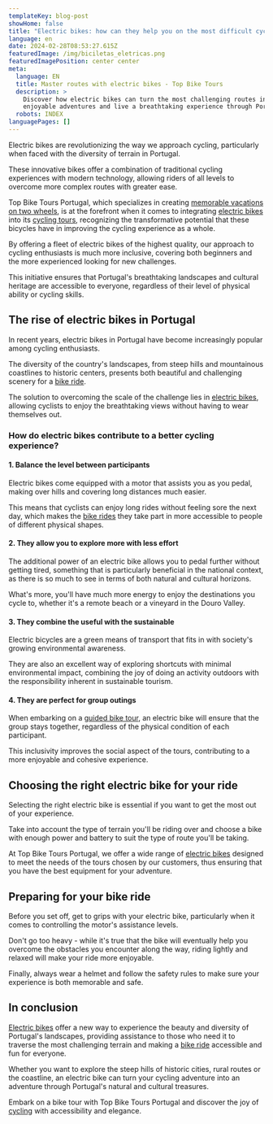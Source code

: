 ```yaml
---
templateKey: blog-post
showHome: false
title: "Electric bikes: how can they help you on the most difficult cycling routes?"
language: en
date: 2024-02-28T08:53:27.615Z
featuredImage: /img/biciletas_eletricas.png
featuredImagePosition: center center
meta:
  language: EN
  title: Master routes with electric bikes - Top Bike Tours
  description: >
    Discover how electric bikes can turn the most challenging routes into
    enjoyable adventures and live a breathtaking experience through Portugal.
  robots: INDEX
languagePages: []
---
```

Electric bikes are revolutionizing the way we approach cycling, particularly when faced with the diversity of terrain in Portugal.

These innovative bikes offer a combination of traditional cycling experiences with modern technology, allowing riders of all levels to overcome more complex routes with greater ease.

Top Bike Tours Portugal, which specializes in creating [memorable vacations on two wheels](https://topbiketoursportugal.com/passeios-de-bicicleta-portugal/), is at the forefront when it comes to integrating [electric bikes](https://topbiketoursportugal.com/pt/bicicletas/) into its [cycling tours](https://topbiketoursportugal.com/pt/), recognizing the transformative potential that these bicycles have in improving the cycling experience as a whole.

By offering a fleet of electric bikes of the highest quality, our approach to cycling enthusiasts is much more inclusive, covering both beginners and the more experienced looking for new challenges.

This initiative ensures that Portugal's breathtaking landscapes and cultural heritage are accessible to everyone, regardless of their level of physical ability or cycling skills.

## The rise of electric bikes in Portugal

In recent years, electric bikes in Portugal have become increasingly popular among cycling enthusiasts.

The diversity of the country's landscapes, from steep hills and mountainous coastlines to historic centers, presents both beautiful and challenging scenery for a [bike ride](https://topbiketoursportugal.com/pt/).

The solution to overcoming the scale of the challenge lies in [electric bikes](https://topbiketoursportugal.com/pt/bicicletas/), allowing cyclists to enjoy the breathtaking views without having to wear themselves out.

### How do electric bikes contribute to a better cycling experience?

#### 1. Balance the level between participants

Electric bikes come equipped with a motor that assists you as you pedal, making over hills and covering long distances much easier.

This means that cyclists can enjoy long rides without feeling sore the next day, which makes the [bike rides](https://topbiketoursportugal.com/pt/) they take part in more accessible to people of different physical shapes.

#### 2. They allow you to explore more with less effort

The additional power of an electric bike allows you to pedal further without getting tired, something that is particularly beneficial in the national context, as there is so much to see in terms of both natural and cultural horizons.

What's more, you'll have much more energy to enjoy the destinations you cycle to, whether it's a remote beach or a vineyard in the Douro Valley.

#### 3. They combine the useful with the sustainable

Electric bicycles are a green means of transport that fits in with society's growing environmental awareness.

They are also an excellent way of exploring shortcuts with minimal environmental impact, combining the joy of doing an activity outdoors with the responsibility inherent in sustainable tourism.

#### 4. They are perfect for group outings

When embarking on a [guided bike tour](https://topbiketoursportugal.com/pt/), an electric bike will ensure that the group stays together, regardless of the physical condition of each participant.

This inclusivity improves the social aspect of the tours, contributing to a more enjoyable and cohesive experience.

## Choosing the right electric bike for your ride

Selecting the right electric bike is essential if you want to get the most out of your experience.

Take into account the type of terrain you'll be riding over and choose a bike with enough power and battery to suit the type of route you'll be taking.

At Top Bike Tours Portugal, we offer a wide range of [electric bikes](https://topbiketoursportugal.com/pt/bicicletas/) designed to meet the needs of the tours chosen by our customers, thus ensuring that you have the best equipment for your adventure.

## Preparing for your bike ride

Before you set off, get to grips with your electric bike, particularly when it comes to controlling the motor's assistance levels.

Don't go too heavy - while it's true that the bike will eventually help you overcome the obstacles you encounter along the way, riding lightly and relaxed will make your ride more enjoyable.

Finally, always wear a helmet and follow the safety rules to make sure your experience is both memorable and safe.

## In conclusion

[Electric bikes](https://topbiketoursportugal.com/pt/bicicletas/) offer a new way to experience the beauty and diversity of Portugal's landscapes, providing assistance to those who need it to traverse the most challenging terrain and making a [bike ride](https://topbiketoursportugal.com/pt/) accessible and fun for everyone.

Whether you want to explore the steep hills of historic cities, rural routes or the coastline, an electric bike can turn your cycling adventure into an adventure through Portugal's natural and cultural treasures.

Embark on a bike tour with Top Bike Tours Portugal and discover the joy of [cycling](https://topbiketoursportugal.com/passeios-de-bicicleta-portugal/) with accessibility and elegance.